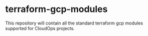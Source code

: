 # terraform-gcp-modules
This repository will contain all the standard terraform gcp modules supported for CloudOps projects. 
